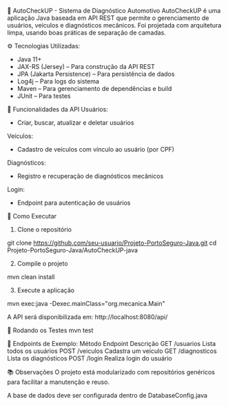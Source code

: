 🚗 AutoCheckUP - Sistema de Diagnóstico Automotivo
AutoCheckUP é uma aplicação Java baseada em API REST que permite o gerenciamento de usuários, veículos e diagnósticos mecânicos. Foi projetada com arquitetura limpa, usando boas práticas de separação de camadas.

⚙️ Tecnologias Utilizadas:
- Java 11+
- JAX-RS (Jersey) – Para construção da API REST
- JPA (Jakarta Persistence) – Para persistência de dados
- Log4j – Para logs do sistema
- Maven – Para gerenciamento de dependências e build
- JUnit – Para testes


🔌 Funcionalidades da API
Usuários:

  - Criar, buscar, atualizar e deletar usuários

Veículos:

  - Cadastro de veículos com vínculo ao usuário (por CPF)

Diagnósticos:

   - Registro e recuperação de diagnósticos mecânicos

Login:

 - Endpoint para autenticação de usuários



🔧 Como Executar
1. Clone o repositório

  git clone https://github.com/seu-usuario/Projeto-PortoSeguro-Java.git
  cd Projeto-PortoSeguro-Java/AutoCheckUP-java

2. Compile o projeto

  mvn clean install
  
3. Execute a aplicação

  mvn exec:java -Dexec.mainClass="org.mecanica.Main"
  
A API será disponibilizada em: http://localhost:8080/api/

🧪 Rodando os Testes
  mvn test

📌 Endpoints de Exemplo:
Método	Endpoint	          Descrição
GET	      /usuarios	       Lista todos os usuários
POST	    /veiculos	       Cadastra um veículo
GET	      /diagnosticos	   Lista os diagnósticos
POST	    /login	         Realiza login do usuário


📚 Observações
O projeto está modularizado com repositórios genéricos para facilitar a manutenção e reuso.

A base de dados deve ser configurada dentro de DatabaseConfig.java
